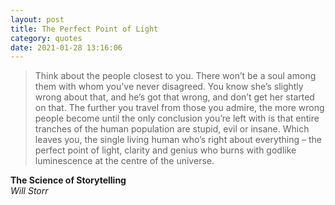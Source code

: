 ```yaml
---
layout: post
title: The Perfect Point of Light
category: quotes
date: 2021-01-28 13:16:06
---
```


> Think about the people closest to you. There won’t be a soul among them with whom you’ve never disagreed. You know she’s slightly wrong about that, and he’s got that wrong, and don’t get her started on that. The further you travel from those you admire, the more wrong people become until the only conclusion you’re left with is that entire tranches of the human population are stupid, evil or insane. Which leaves you, the single living human who’s right about everything – the perfect point of light, clarity and genius who burns with godlike luminescence at the centre of the universe.

**The Science of Storytelling**  
_Will Storr_



